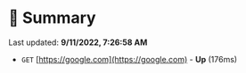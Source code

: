 # 📖 Summary
Last updated: **9/11/2022, 7:26:58 AM**

- `GET` [https://google.com](https://google.com) - **Up** (176ms)
